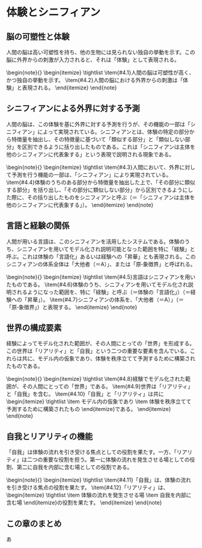 # 体験とシニフィアン

## 脳の可塑性と体験

人間の脳は高い可塑性を持ち、他の生物には見られない独自の挙動を示す。この脳に外界からの刺激が入力されると、それは「体験」として表現される。

\begin{note}{}
  \begin{itemize}
    \tightlist
    \item{\#4.1}人間の脳は可塑性が高く、かつ独自の挙動を示す。
    \item{\#4.2}人間の脳における外界からの刺激は「体験」と表現される。
  \end{itemize}
\end{note}

## シニフィアンによる外界に対する予測

人間の脳は、この体験を基に外界に対する予測を行うが、その機能の一部は「シニフィアン」によって実現されている。シニフィアンとは、体験の特定の部分から特徴量を抽出し、その特徴量に基づいて「類似する部分」と「類似しない部分」を区別できるように括り出したものである。これは「シニフィアンは主体を他のシニフィアンに代表象する」という表現で説明される現象である。

\begin{note}{}
  \begin{itemize}
    \tightlist
    \item{\#4.3}人間において、外界に対して予測を行う機能の一部は、「シニフィアン」により実現されている。
    \item{\#4.4}体験のうちのある部分から特徴量を抽出した上で、「その部分に類似する部分」を括り出し、「その部分に類似しない部分」から区別できるようにした際に、その括り出したものをシニフィアンと呼ぶ（＝「シニフィアンは主体を他のシニフィアンに代表象する」）。
  \end{itemize}
\end{note}

## 言語と経験の関係

人間が用いる言語は、このシニフィアンを活用したシステムである。体験のうち、シニフィアンを用いてモデル化され説明可能となった範囲を特に「経験」と呼ぶ。これは体験の「言語化」あるいは経験への「昇華」とも表現される。このシニフィアンの体系全体は「大他者（＝A）」、または「原‐象徴界」と呼ばれる。

\begin{note}{}
  \begin{itemize}
    \tightlist
    \item{\#4.5}言語はシニフィアンを用いたものである。
    \item{\#4.6}体験のうち、シニフィアンを用いてモデル化され説明されるようになった範囲を、特に「経験」と呼ぶ（＝体験の「言語化」）（＝経験への「昇華」）。
    \item{\#4.7}シニフィアンの体系を、「大他者（＝A）」（＝「原‐象徴界」）と表現する。
  \end{itemize}
\end{note}

## 世界の構成要素

経験によってモデル化された範囲が、その人間にとっての「世界」を形成する。この世界は「リアリティ」と「自我」という二つの重要な要素を含んでいる。これらは共に、モデル内の仮象であり、体験を秩序立てて予測するために構築されたものである。

\begin{note}{}
  \begin{itemize}
    \tightlist
    \item{\#4.8}経験でモデル化された範囲が、その人間にとっての「世界」である。
    \item{\#4.9}世界は「リアリティ」と「自我」を含む。
    \item{\#4.10}「自我」と「リアリティ」は共に
      \begin{itemize}
        \tightlist
        \item モデル内の仮象であり
        \item 体験を秩序立てて予測するために構築されたもの
      \end{itemize}である。
  \end{itemize}
\end{note}

## 自我とリアリティの機能

「自我」は体験の流れを引き受ける焦点としての役割を果たす。一方、「リアリティ」は二つの重要な役割を担う。第一に体験の流れを発生させる場としての役割、第二に自我を内部に含む場としての役割である。

\begin{note}{}
  \begin{itemize}
    \tightlist
    \item{\#4.11}「自我」は、体験の流れを引き受ける焦点の役割を果たす。
    \item{\#4.12}「リアリティ」は、
      \begin{itemize}
        \tightlist
        \item 体験の流れを発生させる場
        \item 自我を内部に含む場
      \end{itemize}の役割を果たす。
  \end{itemize}
\end{note}

## この章のまとめ

あ